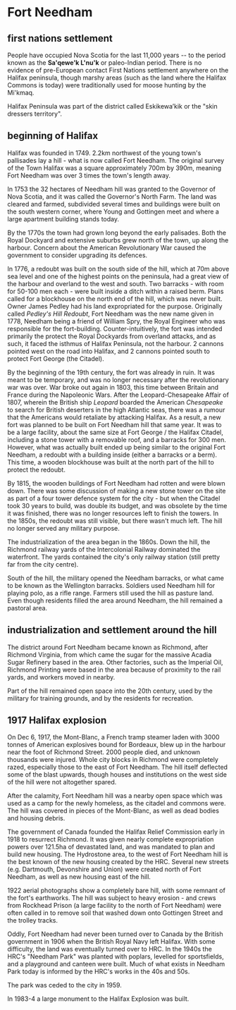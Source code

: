 # Fort Needham 

## first nations settlement

People have occupied Nova Scotia for the last 11,000 years -- to the period known as the **Sa'qewe'k L'nu'k** or paleo-Indian period. There is no evidence of pre-European contact First Nations settlement anywhere on the Halifax peninsula, though marshy areas (such as the land where the Halifax Commons is today) were traditionally used for moose hunting by the Mi'kmaq. 

Halifax Peninsula was part of the district called Eskikewa’kik or the "skin dressers territory".

## beginning of Halifax

Halifax was founded in 1749. 2.2km northwest of the young town's pallisades lay a hill - what is now called Fort Needham. The original survey of the Town Halifax was a square approximately 700m by 390m, meaning Fort Needham was over 3 times the town's length away. 

In 1753 the 32 hectares of Needham hill was granted to the Governor of Nova Scotia, and it was called the Governor's North Farm. The land was cleared and farmed, subdivided several times and buildings were built on the south western corner, where Young and Gottingen meet and where a large apartment building stands today. 

By the 1770s the town had grown long beyond the early palisades. Both the Royal Dockyard and extensive suburbs grew north of the town, up along the harbour. Concern about the American Revolutionary War caused the government to consider upgrading its defences. 

In 1776, a redoubt was built on the south side of the hill, which at 70m above sea level and one of the highest points on the peninsula, had a great view of the harbour and overland to the west and south. Two barracks - with room for 50-100 men each - were built inside a ditch within a raised berm. Plans called for a blockhouse on the north end of the hill, which was never built. Owner James Pedley had his land expropriated for the purpose. Originally called *Pedley's Hill Redoubt*, Fort Needham was the new name given in 1778, Needham being a friend of William Spry, the Royal Engineer who was responsible for the fort-building. Counter-intuitively, the fort was intended primarily the protect the Royal Dockyards from overland attacks, and as such, it faced the isthmus of Halifax Peninsula, not the harbour. 2 cannons pointed west on the road into Halifax, and 2 cannons pointed south to protect Fort George (the Citadel). 

By the beginning of the 19th century, the fort was already in ruin. It was meant to be temporary, and was no longer necessary after the revolutionary war was over. War broke out again in 1803, this time between Britain and France during the Napoleonic Wars. After the Leopard-Chesapeake Affair of 1807, wherein the British ship *Leopard* boarded the American *Chesapeake* to search for British deserters in the high Atlantic seas, there was a rumour that the Americans would retaliate by attacking Halifax. As a result, a new fort was planned to be built on Fort Needham hill that same year. It was to be a large facility, about the same size at Fort George / the Halifax Citadel, including a stone tower with a removable roof, and a barracks for 300 men. However, what was actually built ended up being similar to the original Fort Needham, a redoubt with a building inside (either a barracks or a berm). This time, a wooden blockhouse was built at the north part of the hill to protect the redoubt. 

By 1815, the wooden buildings of Fort Needham had rotten and were blown down. There was some discussion of making a new stone tower on the site as part of a four tower defence system for the city - but when the Citadel took 30 years to build, was double its budget, and was obsolete by the time it was finished, there was no longer resources left to finish the towers. In the 1850s, the redoubt was still visible, but there wasn't much left. The hill no longer served any military purpose. 

The industrialization of the area began in the 1860s. Down the hill, the Richmond railway yards of the Intercolonial Railway dominated the waterfront. The yards contained the city's only railway station (still pretty far from the city centre). 

South of the hill, the military opened the Needham barracks, or what came to be known as the Wellington barracks. Soldiers used Needham hill for playing polo, as a rifle range. Farmers still used the hill as pasture land. Even though residents filled the area around Needham, the hill remained a pastoral area. 

## industrialization and settlement around the hill

The district around Fort Needham became known as Richmond, after Richmond Virginia, from which came the sugar for the massive Acadia Sugar Refinery based in the area. Other factories, such as the Imperial Oil, Richmond Printing were based in the area because of proximity to the rail yards, and workers moved in nearby. 

Part of the hill remained open space into the 20th century, used by the military for training grounds, and by the residents for recreation. 

## 1917 Halifax explosion

On Dec 6, 1917, the Mont-Blanc, a French tramp steamer laden with 3000 tonnes of American explosives bound for Bordeaux, blew up in the harbour near the foot of Richmond Street. 2000 people died, and unknown thousands were injured. Whole city blocks in Richmond were completely razed, especially those to the east of Fort Needham. The hill itself deflected some of the blast upwards, though houses and institutions on the west side of the hill were not altogether spared. 

After the calamity, Fort Needham hill was a nearby open space which was used as a camp for the newly homeless, as the citadel and commons were. The hill was covered in pieces of the Mont-Blanc, as well as dead bodies and housing debris. 

The government of Canada founded the Halifax Relief Commission early in 1918 to resurrect Richmond. It was given nearly complete expropriation powers over 121.5ha of devastated land, and was mandated to plan and build new housing. The Hydrostone area, to the west of Fort Needham hill is the best known of the new housing created by the HRC. Several new streets (e.g. Dartmouth, Devonshire and Union) were created north of Fort Needham, as well as new housing east of the hill. 

1922 aerial photographs show a completely bare hill, with some remnant of the fort's earthworks. The hill was subject to heavy erosion - and crews from Rockhead Prison (a large facility to the north of Fort Needham) were often called in to remove soil that washed down onto Gottingen Street and the trolley tracks. 

Oddly, Fort Needham had never been turned over to Canada by the British government in 1906 when the British Royal Navy left Halifax. With some difficulty, the land was eventually turned over to HRC.  In the 1940s the HRC's "Needham Park" was planted with poplars, levelled for sportsfields, and a playground and canteen were built. Much of what exists in Needham Park today is informed by the HRC's works in the 40s and 50s. 

The park was ceded to the city in 1959. 

In 1983-4 a large monument to the Halifax Explosion was built. 
